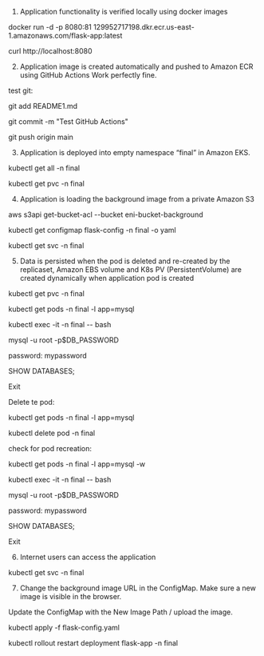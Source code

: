 
1.	Application functionality is verified locally using docker images


docker run -d -p 8080:81 129952717198.dkr.ecr.us-east-1.amazonaws.com/flask-app:latest
        
curl http://localhost:8080

2.	Application image is created automatically and pushed to Amazon ECR using GitHub Actions Work perfectly fine. 

test git: 

git add README1.md

git commit -m "Test GitHub Actions"

git push origin main

3.	Application is deployed into empty namespace “final” in Amazon EKS.

kubectl get all -n final

kubectl get pvc -n final

4.	Application is loading the background image from a private Amazon S3

aws s3api get-bucket-acl --bucket eni-bucket-background

kubectl get configmap flask-config -n final -o yaml

kubectl get svc -n final

5.	Data is persisted when the pod is deleted and re-created by the replicaset, Amazon EBS volume and K8s PV (PersistentVolume) are created dynamically when application pod is created

kubectl get pvc -n final

kubectl get pods -n final -l app=mysql

kubectl exec -it <mysql-pod-name> -n final -- bash

mysql -u root -p$DB_PASSWORD

password: mypassword

SHOW DATABASES;

Exit


Delete te pod:

kubectl get pods -n final -l app=mysql

kubectl delete pod <mysql-pod-name> -n final

check for pod recreation: 

kubectl get pods -n final -l app=mysql -w

kubectl exec -it <mysql-pod-name> -n final -- bash

mysql -u root -p$DB_PASSWORD

password: mypassword

SHOW DATABASES;

Exit

6.	Internet users can access the application

kubectl get svc -n final

7. Change the background image URL in the ConfigMap. Make sure a new image is visible in the browser.


Update the ConfigMap with the New Image Path / upload the image.

kubectl apply -f flask-config.yaml

kubectl rollout restart deployment flask-app -n final

